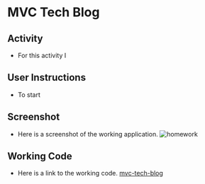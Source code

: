 # MVC Tech Blog

## Activity

- For this activity I 

## User Instructions

- To start

## Screenshot

- Here is a screenshot of the working application.
![homework](./img/homework-screenshot.png)

## Working Code

- Here is a link to the working code.
[mvc-tech-blog]()